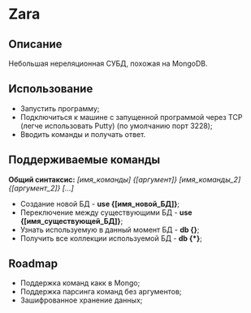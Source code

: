 # Zara

## Описание

Небольшая нереляционная СУБД, похожая на MongoDB.

## Использование

* Запустить программу;
* Подключиться к машине с запущенной программой через TCP (легче использовать Putty) (по умолчанию порт 3228);
* Вводить команды и получать ответ.

## Поддерживаемые команды

**Общий синтаксис:** *[имя_команды] {[аргумент]} [имя_команды_2] {[аргумент_2]} [...]*

* Создание новой БД - **use {[имя_новой_БД]}**;
* Переключение между существующими БД - **use {[имя_существующей_БД]}**;
* Узнать используемую в данный момент БД - **db {}**;
* Получить все коллекции используемой БД - **db {*}**;

## Roadmap

* Поддержка команд какк в Mongo;
* Поддержка парсинга команд без аргументов;
* Зашифрованное хранение данных;
